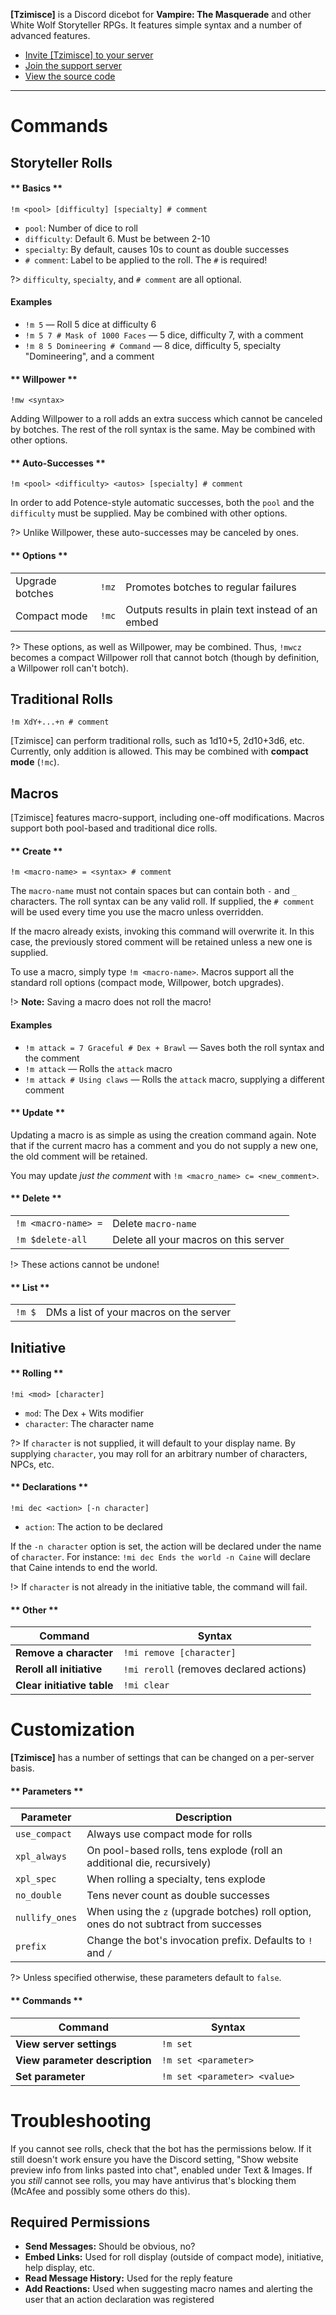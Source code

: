 **\[Tzimisce\]** is a Discord dicebot for **Vampire: The Masquerade** and other White Wolf Storyteller RPGs. It features simple syntax and a number of advanced features.

* [Invite \[Tzimisce\] to your server](https://top.gg/bot/642775025770037279)
* [Join the support server](https://discord.gg/rK3RFqV)
* [View the source code](https://github.com/tiltowait/Tzimisce)

---

# Commands

## Storyteller Rolls

<!-- tabs:start -->

#### ** Basics **

```
!m <pool> [difficulty] [specialty] # comment
```

* `pool`: Number of dice to roll
* `difficulty`: Default 6. Must be between 2-10
* `specialty`: By default, causes 10s to count as double successes
* `# comment`: Label to be applied to the roll. The `#` is required!

?> `difficulty`, `specialty`, and `# comment` are all optional.

#### Examples <!-- {docsify-ignore} -->

* `!m 5` — Roll 5 dice at difficulty 6
* `!m 5 7 # Mask of 1000 Faces` — 5 dice, difficulty 7, with a comment
* `!m 8 5 Domineering # Command` — 8 dice, difficulty 5, specialty "Domineering", and a comment

#### ** Willpower **

```
!mw <syntax>
```

Adding Willpower to a roll adds an extra success which cannot be canceled by botches. The rest of the roll syntax is the same. May be combined with other options.

#### ** Auto-Successes **

```
!m <pool> <difficulty> <autos> [specialty] # comment
```

In order to add Potence-style automatic successes, both the `pool` and the `difficulty` must be supplied. May be combined with other options.

?> Unlike Willpower, these auto-successes may be canceled by ones.

#### ** Options **

|                 |       |                                                   |
|-----------------|-------|---------------------------------------------------|
| Upgrade botches | `!mz` | Promotes botches to regular failures              |
| Compact mode    | `!mc` | Outputs results in plain text instead of an embed |

?> These options, as well as Willpower, may be combined. Thus, `!mwcz` becomes a compact Willpower roll that cannot botch (though by definition, a Willpower roll can't botch).

<!-- tabs:end -->

## Traditional Rolls

```
!m XdY+...+n # comment
```

\[Tzimisce\] can perform traditional rolls, such as 1d10+5, 2d10+3d6, etc. Currently, only addition is allowed. This may be combined with **compact mode** (`!mc`).

## Macros

\[Tzimisce\] features macro-support, including one-off modifications. Macros support both pool-based and traditional dice rolls.

<!-- tabs:start -->

#### ** Create **

```
!m <macro-name> = <syntax> # comment
```

The `macro-name` must not contain spaces but can contain both `-` and `_` characters. The roll syntax can be any valid roll. If supplied, the `# comment` will be used every time you use the macro unless overridden.

If the macro already exists, invoking this command will overwrite it. In this case, the previously stored comment will be retained unless a new one is supplied.

To use a macro, simply type `!m <macro-name>`. Macros support all the standard roll options (compact mode, Willpower, botch upgrades).

!> **Note:** Saving a macro does not roll the macro!

#### Examples <!-- {docsify-ignore} -->

* `!m attack = 7 Graceful # Dex + Brawl` — Saves both the roll syntax and the comment
* `!m attack` — Rolls the `attack` macro
* `!m attack # Using claws` — Rolls the `attack` macro, supplying a different comment

#### ** Update **

Updating a macro is as simple as using the creation command again. Note that if the current macro has a comment and you do not supply a new one, the old comment will be retained.

You may update *just the comment* with `!m <macro_name> c= <new_comment>`.

#### ** Delete **

|                     |                                       |
|---------------------|---------------------------------------|
| `!m <macro-name> =` | Delete `macro-name`                   |
| `!m $delete-all`    | Delete all your macros on this server |

!> These actions cannot be undone!

#### ** List **

|                  |                                         |
|------------------|-----------------------------------------|
| `!m $`           | DMs a list of your macros on the server |


<!-- tabs:end -->

## Initiative

<!-- tabs:start -->

#### ** Rolling **
```
!mi <mod> [character]
```

* `mod`: The Dex + Wits modifier
* `character`: The character name

?> If `character` is not supplied, it will default to your display name. By supplying `character`, you may roll for an arbitrary number of characters, NPCs, etc.

#### ** Declarations **
```
!mi dec <action> [-n character]
```

* `action`: The action to be declared

If the `-n character` option is set, the action will be declared under the name of `character`. For instance: `!mi dec Ends the world -n Caine` will declare that Caine intends to end the world.

!> If `character` is not already in the initiative table, the command will fail.

#### ** Other **

| Command                    | Syntax                                   |
|----------------------------|------------------------------------------|
| **Remove a character**     | `!mi remove [character]`                 |
| **Reroll all initiative**  | `!mi reroll`  (removes declared actions) |
| **Clear initiative table** | `!mi clear`                              |

<!-- tabs:end -->

# Customization
**\[Tzimisce\]** has a number of settings that can be changed on a per-server basis.

<!-- tabs:start -->

#### ** Parameters **

| Parameter      | Description                                                                           |
|----------------|---------------------------------------------------------------------------------------|
| `use_compact`  | Always use compact mode for rolls                                                     |
| `xpl_always`   | On pool-based rolls, tens explode (roll an additional die, recursively)               |
| `xpl_spec`     | When rolling a specialty, tens explode                                                |
| `no_double`    | Tens never count as double successes                                                  |
| `nullify_ones` | When using the `z` (upgrade botches) roll option, ones do not subtract from successes |
| `prefix`       | Change the bot's invocation prefix. Defaults to `!` and `/`                           |

?> Unless specified otherwise, these parameters default to `false`.

#### ** Commands **

| Command                        | Syntax                       |
|--------------------------------|------------------------------|
| **View server settings**       | `!m set`                     |
| **View parameter description** | `!m set <parameter>`         |
| **Set parameter**              | `!m set <parameter> <value>` |

<!-- tabs:end -->

# Troubleshooting
If you cannot see rolls, check that the bot has the permissions below. If it still doesn't work ensure you have the Discord setting, "Show website preview info from links pasted into chat", enabled under Text & Images. If you *still* cannot see rolls, you may have antivirus that's blocking them (McAfee and possibly some others do this).

## Required Permissions <!-- {docsify-ignore} -->

* **Send Messages:** Should be obvious, no?
* **Embed Links:** Used for roll display (outside of compact mode), initiative, help display, etc.
* **Read Message History:** Used for the reply feature
* **Add Reactions:** Used when suggesting macro names and alerting the user that an action declaration was registered

